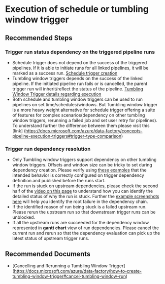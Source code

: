 <properties
  pagetitle="Execution of schedule or tumbling window trigger&#xD;"
  description="Troubleshoot Azure Data Factory Trigger execution issues."
  service="microsoft.datafactory"
  resource="factories"
  ms.author="spagarwa"
  selfhelptype="Generic"
  supporttopicids="32749443"
  resourcetags=""
  productpesids="15613"
  cloudenvironments="public,fairfax,usnat,ussec"
  articleid="fe0d087b-b432-4a96-b1a0-baeafc6494ee"
  ownershipid="AzureData_DataFactory" />
# Execution of schedule or tumbling window trigger

## **Recommended Steps**

### Trigger run status dependency on the triggered pipeline runs
* Schedule trigger does not depend on the success of the triggered pipelines. If it is able to initiate runs for all linked pipelines, it will be marked as a success run. [Schedule trigger creation](https://docs.microsoft.com/azure/data-factory/how-to-create-schedule-trigger)
* Tumbling window triggers depends on the success of the linked pipeline. If the initiated pipeline run fails or is cancelled, the parent trigger run will inherit/reflect the status of the pipeline. [Tumbling Window Trigger details regarding execution](https://docs.microsoft.com/azure/data-factory/how-to-create-tumbling-window-trigger)
* Both schedule and tumbling window triggers can be used to run pipelines on set time/schedules/windows. But Tumbling window trigger is a more heavy weight alternative for schedule trigger offering a suite of features for complex scenarios(dependency on other tumbling window triggers, rerunning a failed job and set user retry for pipelines). To understand further the difference between them please visit this [link] (https://docs.microsoft.com/azure/data-factory/concepts-pipeline-execution-triggers#trigger-type-comparison)

### Trigger run dependency resolution
* Only Tumbling window triggers support dependency on other tumbling window triggers. Offsets and window size can be tricky to set during dependency creation. Please verify using [these examples]( https://docs.microsoft.com/azure/data-factory/tumbling-window-trigger-dependency#usage-scenarios-and-examples) that the intended behavior is correctly configured on trigger dependency definition and published before the runs start.
* If the run is stuck on upstream dependencies, please check the second half of the [video on this page]( https://docs.microsoft.com/azure/data-factory/tumbling-window-trigger-dependency) to understand how you can identify the detailed status of why the run is stuck. Further the [example screenshots here]( https://docs.microsoft.com/azure/data-factory/tumbling-window-trigger-dependency) will help you identify the root failure in the dependency chain.
* If the identified reason of run being stuck is a failed upstream run. Please rerun the upstream run so that downstream trigger runs can be unblocked.
* If all the upstream runs are succeeded for the dependency window represented in **gantt chart** view of run dependencies. Please cancel the current run and rerun so that the dependency evaluation can pick up the latest status of upstream trigger runs.

## **Recommended Documents**
* [Cancelling and Rerunning a Tumbling Window Trigger] (https://docs.microsoft.com/azure/data-factory/how-to-create-tumbling-window-trigger#cancel-tumbling-window-run)